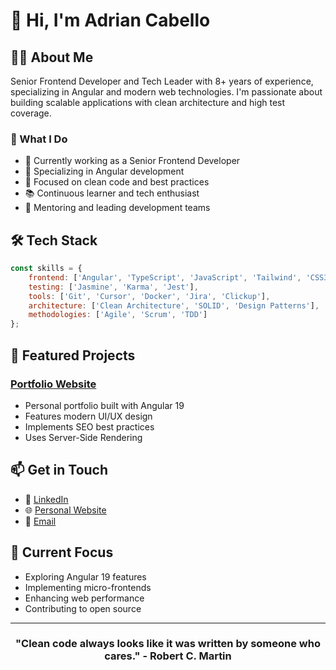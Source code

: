 # 👋 Hi, I'm Adrian Cabello

## 👨‍💻 About Me

Senior Frontend Developer and Tech Leader with 8+ years of experience, specializing in Angular and modern web technologies. I'm passionate about building scalable applications with clean architecture and high test coverage.

### 🚀 What I Do

- 💼 Currently working as a Senior Frontend Developer
- 🌟 Specializing in Angular development
- 🎯 Focused on clean code and best practices
- 📚 Continuous learner and tech enthusiast
- 👥 Mentoring and leading development teams

## 🛠️ Tech Stack

```javascript
const skills = {
    frontend: ['Angular', 'TypeScript', 'JavaScript', 'Tailwind', 'CSS3', 'HTML5'],
    testing: ['Jasmine', 'Karma', 'Jest'],
    tools: ['Git', 'Cursor', 'Docker', 'Jira', 'Clickup'],
    architecture: ['Clean Architecture', 'SOLID', 'Design Patterns'],
    methodologies: ['Agile', 'Scrum', 'TDD']
};
```

## 🌟 Featured Projects

### [Portfolio Website](https://github.com/AdrianCabello/adrian-cabello)
- Personal portfolio built with Angular 19
- Features modern UI/UX design
- Implements SEO best practices
- Uses Server-Side Rendering

## 📫 Get in Touch

- 💼 [LinkedIn](https://linkedin.com/in/adrian-cabello)
- 🌐 [Personal Website](https://adriancabello.dev)
- 📧 [Email](mailto:your.email@example.com)

## 🎯 Current Focus

- Exploring Angular 19 features
- Implementing micro-frontends
- Enhancing web performance
- Contributing to open source

---

<div align="center">
  
### "Clean code always looks like it was written by someone who cares." - Robert C. Martin

</div>
